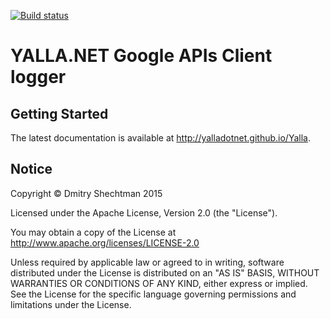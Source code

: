 [![Build status](https://ci.appveyor.com/api/projects/status/3hd7fcy0r31t4ivc)](https://ci.appveyor.com/project/dmitry-shechtman/yalla-googleapis)

YALLA.NET Google APIs Client logger
===================================


Getting Started
---------------

The latest documentation is available at <http://yalladotnet.github.io/Yalla>.


Notice
------

   Copyright © Dmitry Shechtman 2015

   Licensed under the Apache License, Version 2.0 (the "License").

   You may obtain a copy of the License at
   http://www.apache.org/licenses/LICENSE-2.0

   Unless required by applicable law or agreed to in writing, software
   distributed under the License is distributed on an "AS IS" BASIS,
   WITHOUT WARRANTIES OR CONDITIONS OF ANY KIND, either express or implied.
   See the License for the specific language governing permissions and
   limitations under the License.

